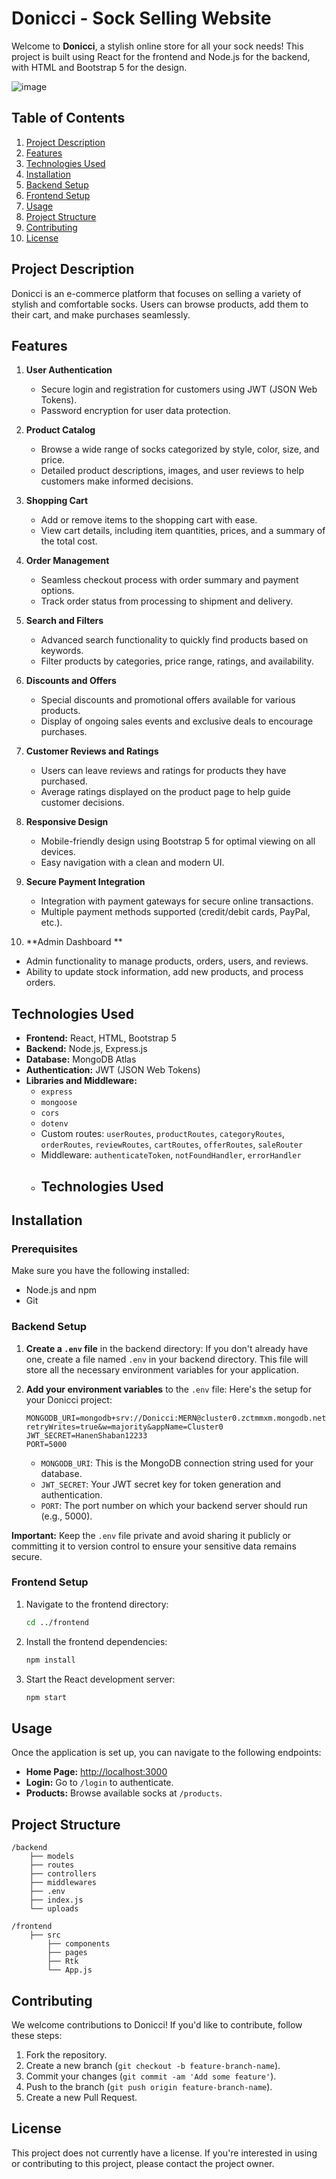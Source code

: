 # Donicci - Sock Selling Website

Welcome to **Donicci**, a stylish online store for all your sock needs! This project is built using React for the frontend and Node.js for the backend, with HTML and Bootstrap 5 for the design.

![image](https://github.com/user-attachments/assets/3133a0d4-7de9-4679-96d9-e271a1c39f05)


## Table of Contents
1. [Project Description](#project-description)
2. [Features](#features)
3. [Technologies Used](#technologies-used)
4. [Installation](#installation)
5. [Backend Setup](#backend-setup)
6. [Frontend Setup](#frontend-setup)
7. [Usage](#usage)
8. [Project Structure](#project-structure)
9. [Contributing](#contributing)
10. [License](#license)

## Project Description

Donicci is an e-commerce platform that focuses on selling a variety of stylish and comfortable socks. Users can browse products, add them to their cart, and make purchases seamlessly.

## Features

1. **User Authentication**
   - Secure login and registration for customers using JWT (JSON Web Tokens).
   - Password encryption for user data protection.

2. **Product Catalog**
   - Browse a wide range of socks categorized by style, color, size, and price.
   - Detailed product descriptions, images, and user reviews to help customers make informed decisions.

3. **Shopping Cart**
   - Add or remove items to the shopping cart with ease.
   - View cart details, including item quantities, prices, and a summary of the total cost.

4. **Order Management**
   - Seamless checkout process with order summary and payment options.
   - Track order status from processing to shipment and delivery.

5. **Search and Filters**
   - Advanced search functionality to quickly find products based on keywords.
   - Filter products by categories, price range, ratings, and availability.

6. **Discounts and Offers**
   - Special discounts and promotional offers available for various products.
   - Display of ongoing sales events and exclusive deals to encourage purchases.

7. **Customer Reviews and Ratings**
   - Users can leave reviews and ratings for products they have purchased.
   - Average ratings displayed on the product page to help guide customer decisions.

8. **Responsive Design**
   - Mobile-friendly design using Bootstrap 5 for optimal viewing on all devices.
   - Easy navigation with a clean and modern UI.

9. **Secure Payment Integration**
   - Integration with payment gateways for secure online transactions.
   - Multiple payment methods supported (credit/debit cards, PayPal, etc.).

10. **Admin Dashboard **
   - Admin functionality to manage products, orders, users, and reviews.
   - Ability to update stock information, add new products, and process orders.

## Technologies Used

- **Frontend:** React, HTML, Bootstrap 5
- **Backend:** Node.js, Express.js
- **Database:** MongoDB Atlas
- **Authentication:** JWT (JSON Web Tokens)
- **Libraries and Middleware:**
  - `express`
  - `mongoose`
  - `cors`
  - `dotenv`
  - Custom routes: `userRoutes`, `productRoutes`, `categoryRoutes`, `orderRoutes`, `reviewRoutes`, `cartRoutes`, `offerRoutes`, `saleRouter`
  - Middleware: `authenticateToken`, `notFoundHandler`, `errorHandler`
  - ## Technologies Used


## Installation

### Prerequisites

Make sure you have the following installed:
- Node.js and npm
- Git

### Backend Setup

1. **Create a `.env` file** in the backend directory:
   If you don't already have one, create a file named `.env` in your backend directory. This file will store all the necessary environment variables for your application.

2. **Add your environment variables** to the `.env` file:
   Here's the setup for your Donicci project:

   ```env
   MONGODB_URI=mongodb+srv://Donicci:MERN@cluster0.zctmmxm.mongodb.net/?retryWrites=true&w=majority&appName=Cluster0
   JWT_SECRET=HanenShaban12233
   PORT=5000
   ```

   - `MONGODB_URI`: This is the MongoDB connection string used for your database.
   - `JWT_SECRET`: Your JWT secret key for token generation and authentication.
   - `PORT`: The port number on which your backend server should run (e.g., 5000).

**Important:** Keep the `.env` file private and avoid sharing it publicly or committing it to version control to ensure your sensitive data remains secure. 

### Frontend Setup

1. Navigate to the frontend directory:
   ```bash
   cd ../frontend
   ```

2. Install the frontend dependencies:
   ```bash
   npm install
   ```

3. Start the React development server:
   ```bash
   npm start
   ```

## Usage

Once the application is set up, you can navigate to the following endpoints:

- **Home Page:** [http://localhost:3000](http://localhost:3000)
- **Login:** Go to `/login` to authenticate.
- **Products:** Browse available socks at `/products`.

## Project Structure

```
/backend
    ├── models
    ├── routes
    ├── controllers
    ├── middlewares
    ├── .env
    ├── index.js
    └── uploads

/frontend
    ├── src
        ├── components
        ├── pages
        ├── Rtk
        └── App.js
```

## Contributing

We welcome contributions to Donicci! If you'd like to contribute, follow these steps:
1. Fork the repository.
2. Create a new branch (`git checkout -b feature-branch-name`).
3. Commit your changes (`git commit -am 'Add some feature'`).
4. Push to the branch (`git push origin feature-branch-name`).
5. Create a new Pull Request.

## License
This project does not currently have a license. If you're interested in using or contributing to this project, please contact the project owner.



